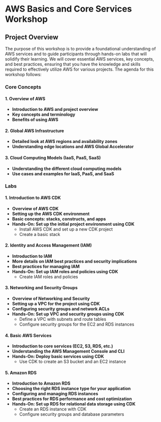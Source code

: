 # AWS Basics and Core Services Workshop

## Project Overview

The purpose of this workshop is to provide a foundational understanding of AWS services and to guide participants through hands-on labs that will solidify their learning. We will cover essential AWS services, key concepts, and best practices, ensuring that you have the knowledge and skills required to effectively utilize AWS for various projects. The agenda for this workshop follows:

### Core Concepts

#### 1. Overview of AWS

- **Introduction to AWS and project overview**
- **Key concepts and terminology**
- **Benefits of using AWS**

#### 2. Global AWS Infrastructure

- **Detailed look at AWS regions and availability zones**
- **Understanding edge locations and AWS Global Accelerator**

#### 3. Cloud Computing Models (IaaS, PaaS, SaaS)

- **Understanding the different cloud computing models**
- **Use cases and examples for IaaS, PaaS, and SaaS**

### Labs

#### 1. Introduction to AWS CDK

- **Overview of AWS CDK**
- **Setting up the AWS CDK environment**
- **Basic concepts: stacks, constructs, and apps**
- **Hands-On: Set up the initial project environment using CDK**
  - Install AWS CDK and set up a new CDK project
  - Create a basic stack

#### 2. Identity and Access Management (IAM)

- **Introduction to IAM**
- **More details on IAM best practices and security implications**
- **Best practices for managing IAM**
- **Hands-On: Set up IAM roles and policies using CDK**
  - Create IAM roles and policies

#### 3. Networking and Security Groups

- **Overview of Networking and Security**
- **Setting up a VPC for the project using CDK**
- **Configuring security groups and network ACLs**
- **Hands-On: Set up VPC and security groups using CDK**
  - Define a VPC with subnets and route tables
  - Configure security groups for the EC2 and RDS instances

#### 4. Basic AWS Services

- **Introduction to core services (EC2, S3, RDS, etc.)**
- **Understanding the AWS Management Console and CLI**
- **Hands-On: Deploy basic services using CDK**
  - Use CDK to create an S3 bucket and an EC2 instance

#### 5. Amazon RDS

- **Introduction to Amazon RDS**
- **Choosing the right RDS instance type for your application**
- **Configuring and managing RDS instances**
- **Best practices for RDS performance and cost optimization**
- **Hands-On: Set up RDS for relational data storage using CDK**
  - Create an RDS instance with CDK
  - Configure security groups and database parameters
